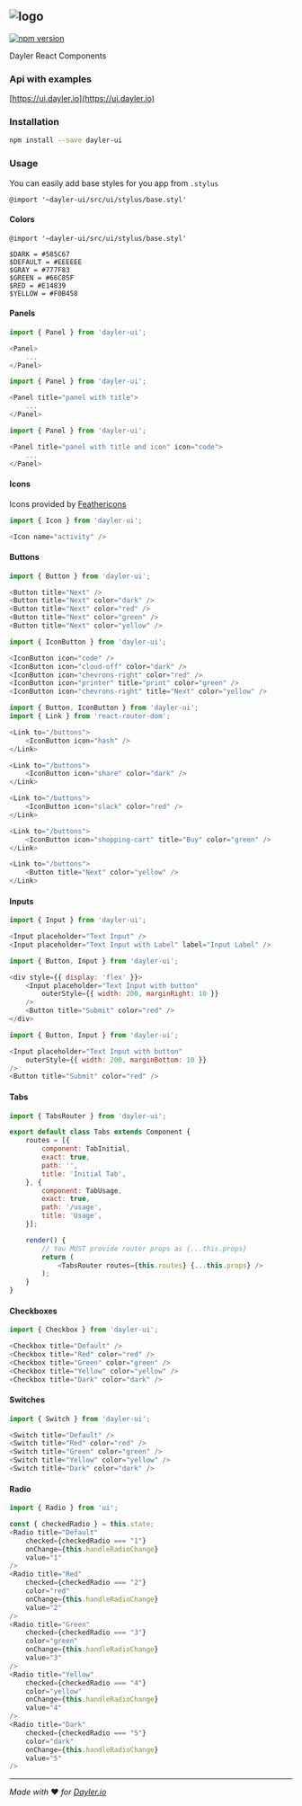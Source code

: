 ![logo](https://cdn.dayler.io/images/logo_dark.svg)
---
[![npm version](https://badge.fury.io/js/dayler-ui.svg)](https://badge.fury.io/js/dayler-ui)

Dayler React Components

### Api with examples
[https://ui.dayler.io](https://ui.dayler.io)

### Installation
```bash
npm install --save dayler-ui
```

### Usage
You can easily add base styles for you app from `.stylus`
```stylus
@import '~dayler-ui/src/ui/stylus/base.styl'
```

#### Colors
```stylus
@import '~dayler-ui/src/ui/stylus/base.styl'

$DARK = #585C67
$DEFAULT = #EEEEEE
$GRAY = #777F83
$GREEN = #66C85F
$RED = #E14839
$YELLOW = #F0B458
```

#### Panels
```js
import { Panel } from 'dayler-ui';

<Panel>
    ...
</Panel>
```

```js
import { Panel } from 'dayler-ui';

<Panel title="panel with title">
    ...
</Panel>
```

```js
import { Panel } from 'dayler-ui';

<Panel title="panel with title and icon" icon="code">
    ...
</Panel>
```

#### Icons
Icons provided by [Feathericons](https://feathericons.com)

```js
import { Icon } from 'dayler-ui';

<Icon name="activity" />
```

#### Buttons
```js
import { Button } from 'dayler-ui';

<Button title="Next" />
<Button title="Next" color="dark" />
<Button title="Next" color="red" />
<Button title="Next" color="green" />
<Button title="Next" color="yellow" />
```

```js
import { IconButton } from 'dayler-ui';

<IconButton icon="code" />
<IconButton icon="cloud-off" color="dark" />
<IconButton icon="chevrons-right" color="red" />
<IconButton icon="printer" title="print" color="green" />
<IconButton icon="chevrons-right" title="Next" color="yellow" />
```

```js
import { Button, IconButton } from 'dayler-ui';
import { Link } from 'react-router-dom';

<Link to="/buttons">
    <IconButton icon="hash" />
</Link>

<Link to="/buttons">
    <IconButton icon="share" color="dark" />
</Link>

<Link to="/buttons">
    <IconButton icon="slack" color="red" />
</Link>

<Link to="/buttons">
    <IconButton icon="shopping-cart" title="Buy" color="green" />
</Link>

<Link to="/buttons">
    <Button title="Next" color="yellow" />
</Link>
```

#### Inputs
```js
import { Input } from 'dayler-ui';

<Input placeholder="Text Input" />
<Input placeholder="Text Input with Label" label="Input Label" />
```

```js
import { Button, Input } from 'dayler-ui';

<div style={{ display: 'flex' }}>
    <Input placeholder="Text Input with button"
        outerStyle={{ width: 200, marginRight: 10 }}
    />
    <Button title="Submit" color="red" />
</div>
```

```js
import { Button, Input } from 'dayler-ui';

<Input placeholder="Text Input with button"
    outerStyle={{ width: 200, marginBottom: 10 }}
/>
<Button title="Submit" color="red" />
```

#### Tabs
```js
import { TabsRouter } from 'dayler-ui';

export default class Tabs extends Component {
    routes = [{
        component: TabInitial,
        exact: true,
        path: '',
        title: 'Initial Tab',
    }, {
        component: TabUsage,
        exact: true,
        path: '/usage',
        title: 'Usage',
    }];

    render() {
        // You MUST provide router props as {...this.props}
        return (
            <TabsRouter routes={this.routes} {...this.props} />
        );
    }
}
```

#### Checkboxes
```js
import { Checkbox } from 'dayler-ui';

<Checkbox title="Default" />
<Checkbox title="Red" color="red" />
<Checkbox title="Green" color="green" />
<Checkbox title="Yellow" color="yellow" />
<Checkbox title="Dark" color="dark" />
```

#### Switches
```js
import { Switch } from 'dayler-ui';

<Switch title="Default" />
<Switch title="Red" color="red" />
<Switch title="Green" color="green" />
<Switch title="Yellow" color="yellow" />
<Switch title="Dark" color="dark" />
```

#### Radio
```js
import { Radio } from 'ui';

const { checkedRadio } = this.state;
<Radio title="Default"
    checked={checkedRadio === "1"}
    onChange={this.handleRadioChange}
    value="1"
/>
<Radio title="Red"
    checked={checkedRadio === "2"}
    color="red"
    onChange={this.handleRadioChange}
    value="2"
/>
<Radio title="Green"
    checked={checkedRadio === "3"}
    color="green"
    onChange={this.handleRadioChange}
    value="3"
/>
<Radio title="Yellow"
    checked={checkedRadio === "4"}
    color="yellow"
    onChange={this.handleRadioChange}
    value="4"
/>
<Radio title="Dark"
    checked={checkedRadio === "5"}
    color="dark"
    onChange={this.handleRadioChange}
    value="5"
/>
```


---
*Made with* :heart: *for [Dayler.io](https://dayler.io)*
